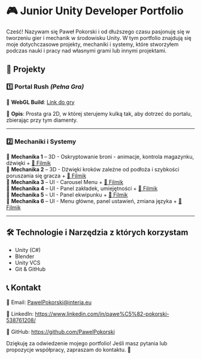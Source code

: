 # 🎮 Junior Unity Developer Portfolio

Cześć! Nazywam się Paweł Pokorski i od dłuższego czasu pasjonuję się w tworzeniu gier i mechanik w środowisku Unity. W tym portfolio znajdują się moje dotychczasowe projekty, mechaniki i systemy, które stworzyłem podczas nauki i pracy nad własnymi grami lub innymi projektami.

## 📌 Projekty

### 1️⃣ **Portal Rush** *(Pełna Gra)*
🔗 **WebGL Build**: [Link do gry](https://pawelpokorski.github.io/Unity-Portal-Rush-Game/)

📝 **Opis**: Prosta gra 2D, w której sterujemy kulką tak, aby dotrzeć do portalu, zbierając przy tym diamenty.

---

### 2️⃣ **Mechaniki i Systemy**
🔹 **Mechanika 1** – 3D - Oskryptowanie broni - animacje, kontrola magazynku, dźwięki + [🎥 Filmik](https://drive.google.com/file/d/1KYfQscR8mXRieuTzN5Wj9o7FcZYSJntO/view?usp=sharing)  
🔹 **Mechanika 2** – 3D - Dźwięki kroków zależne od podłoża i szybkości poruszania się gracza + [🎥 Filmik](https://drive.google.com/file/d/1W27CGIF3EE1Waoj21PLmellFd_wMswtt/view?usp=sharing)  
🔹 **Mechanika 3** – UI - Carousel Menu + [🎥 Filmik](https://drive.google.com/file/d/1RIZ-qeDkGoY6gvj1AeUIz41IR4DmNWoV/view?usp=sharing)  
🔹 **Mechanika 4** – UI - Panel zakładek, umiejętności + [🎥 Filmik](https://drive.google.com/file/d/19JsD5sn9m9-fvrCxaE7fBiObRvHlziSb/view?usp=sharing)  
🔹 **Mechanika 5** – UI - Panel ekwipunku + [🎥 Filmik](https://drive.google.com/file/d/1uql1ggLUNUYz-ejkw0wYLSZvv1YpYJYS/view?usp=sharing)  
🔹 **Mechanika 6** – UI - Menu główne, panel ustawień, zmiana języka + [🎥 Filmik](https://drive.google.com/file/d/1fV4GidvZx2zoxIRQ_OzRsQk-fSbGpufa/view?usp=sharing)  

---

## 🛠 Technologie i Narzędzia z których korzystam
- Unity (C#)
- Blender
- Unity VCS
- Git & GitHub

## 📞 Kontakt
📧 Email: PawelPokorski@interia.eu

💼 LinkedIn: https://www.linkedin.com/in/pawe%C5%82-pokorski-538761208/

🐙 GitHub: https://github.com/PawelPokorski

Dziękuję za odwiedzenie mojego portfolio! Jeśli masz pytania lub propozycje współpracy, zapraszam do kontaktu. 🚀
